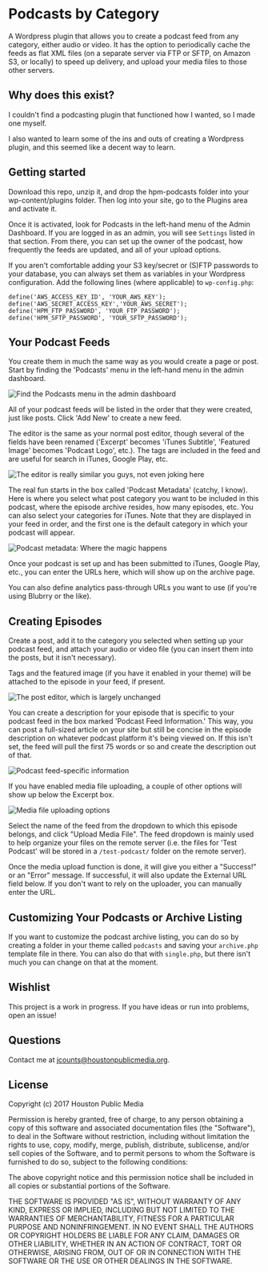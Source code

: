 # Podcasts by Category

A Wordpress plugin that allows you to create a podcast feed from any category, either audio or video. It has the option to periodically cache the feeds as flat XML files (on a separate server via FTP or SFTP, on Amazon S3, or locally) to speed up delivery, and upload your media files to those other servers.

## Why does this exist?

I couldn't find a podcasting plugin that functioned how I wanted, so I made one myself.

I also wanted to learn some of the ins and outs of creating a Wordpress plugin, and this seemed like a decent way to learn.

## Getting started

Download this repo, unzip it, and drop the hpm-podcasts folder into your wp-content/plugins folder.  Then log into your site, go to the Plugins area and activate it.

Once it is activated, look for Podcasts in the left-hand menu of the Admin Dashboard.  If you are logged in as an admin, you will see `Settings` listed in that section.  From there, you can set up the owner of the podcast, how frequently the feeds are updated, and all of your upload options.

If you aren't comfortable adding your S3 key/secret or (S)FTP passwords to your database, you can always set them as variables in your Wordpress configuration.  Add the following lines (where applicable) to `wp-config.php`:
```
define('AWS_ACCESS_KEY_ID', 'YOUR_AWS_KEY');
define('AWS_SECRET_ACCESS_KEY','YOUR_AWS_SECRET');
define('HPM_FTP_PASSWORD', 'YOUR_FTP_PASSWORD');
define('HPM_SFTP_PASSWORD', 'YOUR_SFTP_PASSWORD');
```

## Your Podcast Feeds

You create them in much the same way as you would create a page or post.  Start by finding the 'Podcasts' menu in the left-hand menu in the admin dashboard.

![Find the Podcasts menu in the admin dashboard](screenshots/podcasts-1.png)

All of your podcast feeds will be listed in the order that they were created, just like posts.  Click 'Add New' to create a new feed.

The editor is the same as your normal post editor, though several of the fields have been renamed ('Excerpt' becomes 'iTunes Subtitle', 'Featured Image' becomes 'Podcast Logo', etc.).  The tags are included in the feed and are useful for search in iTunes, Google Play, etc.

![The editor is really similar you guys, not even joking here](screenshots/podcasts-2.png)

The real fun starts in the box called 'Podcast Metadata' (catchy, I know).  Here is where you select what post category you want to be included in this podcast, where the episode archive resides, how many episodes, etc.  You can also select your categories for iTunes.  Note that they are displayed in your feed in order, and the first one is the default category in which your podcast will appear.

![Podcast metadata: Where the magic happens](screenshots/podcasts-3.png)

Once your podcast is set up and has been submitted to iTunes, Google Play, etc., you can enter the URLs here, which will show up on the archive page.

You can also define analytics pass-through URLs you want to use (if you're using Blubrry or the like).


## Creating Episodes

Create a post, add it to the category you selected when setting up your podcast feed, and attach your audio or video file (you can insert them into the posts, but it isn't necessary).

Tags and the featured image (if you have it enabled in your theme) will be attached to the episode in your feed, if present.

![The post editor, which is largely unchanged](screenshots/podcasts-4.png)

You can create a description for your episode that is specific to your podcast feed in the box marked 'Podcast Feed Information.' This way, you can post a full-sized article on your site but still be concise in the episode description on whatever podcast platform it's being viewed on.  If this isn't set, the feed will pull the first 75 words or so and create the description out of that.

![Podcast feed-specific information](screenshots/podcasts-5.png)

If you have enabled media file uploading, a couple of other options will show up below the Excerpt box.

![Media file uploading options](screenshots/podcasts-6.png)

Select the name of the feed from the dropdown to which this episode belongs, and click "Upload Media File".  The feed dropdown is mainly used to help organize your files on the remote server (i.e. the files for 'Test Podcast' will be stored in a `/test-podcast/` folder on the remote server).

Once the media upload function is done, it will give you either a "Success!" or an "Error" message. If successful, it will also update the External URL field below.  If you don't want to rely on the uploader, you can manually enter the URL.

## Customizing Your Podcasts or Archive Listing

If you want to customize the podcast archive listing, you can do so by creating a folder in your theme called `podcasts` and saving your `archive.php` template file in there.  You can also do that with `single.php`, but there isn't much you can change on that at the moment.

## Wishlist

This project is a work in progress.  If you have ideas or run into problems, open an issue!

## Questions

Contact me at jcounts@houstonpublicmedia.org.

## License

Copyright (c) 2017 Houston Public Media

Permission is hereby granted, free of charge, to any person obtaining a copy of this software and associated documentation files (the "Software"), to deal in the Software without restriction, including without limitation the rights to use, copy, modify, merge, publish, distribute, sublicense, and/or sell copies of the Software, and to permit persons to whom the Software is furnished to do so, subject to the following conditions:

The above copyright notice and this permission notice shall be included in all copies or substantial portions of the Software.

THE SOFTWARE IS PROVIDED "AS IS", WITHOUT WARRANTY OF ANY KIND, EXPRESS OR IMPLIED, INCLUDING BUT NOT LIMITED TO THE WARRANTIES OF MERCHANTABILITY, FITNESS FOR A PARTICULAR PURPOSE AND NONINFRINGEMENT. IN NO EVENT SHALL THE AUTHORS OR COPYRIGHT HOLDERS BE LIABLE FOR ANY CLAIM, DAMAGES OR OTHER LIABILITY, WHETHER IN AN ACTION OF CONTRACT, TORT OR OTHERWISE, ARISING FROM, OUT OF OR IN CONNECTION WITH THE SOFTWARE OR THE USE OR OTHER DEALINGS IN THE SOFTWARE.
